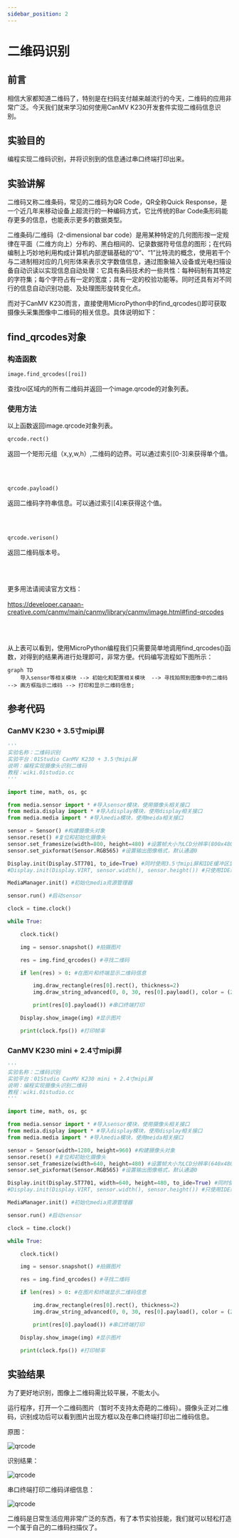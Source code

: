 ```yaml
---
sidebar_position: 2
---
```


# 二维码识别

## 前言
相信大家都知道二维码了，特别是在扫码支付越来越流行的今天，二维码的应用非常广泛。今天我们就来学习如何使用CanMV K230开发套件实现二维码信息识别。

## 实验目的
编程实现二维码识别，并将识别到的信息通过串口终端打印出来。

## 实验讲解

二维码又称二维条码，常见的二维码为QR Code，QR全称Quick Response，是一个近几年来移动设备上超流行的一种编码方式，它比传统的Bar Code条形码能存更多的信息，也能表示更多的数据类型。

二维条码/二维码（2-dimensional bar code）是用某种特定的几何图形按一定规律在平面（二维方向上）分布的、黑白相间的、记录数据符号信息的图形；在代码编制上巧妙地利用构成计算机内部逻辑基础的“0”、“1”比特流的概念，使用若干个与二进制相对应的几何形体来表示文字数值信息，通过图象输入设备或光电扫描设备自动识读以实现信息自动处理：它具有条码技术的一些共性：每种码制有其特定的字符集；每个字符占有一定的宽度；具有一定的校验功能等。同时还具有对不同行的信息自动识别功能、及处理图形旋转变化点。

而对于CanMV K230而言，直接使用MicroPython中的find_qrcodes()即可获取摄像头采集图像中二维码的相关信息。具体说明如下：

## find_qrcodes对象

### 构造函数
```python
image.find_qrcodes([roi])
```
查找roi区域内的所有二维码并返回一个image.qrcode的对象列表。

### 使用方法

以上函数返回image.qrcode对象列表。

```python
qrcode.rect()
```
返回一个矩形元组（x,y,w,h）,二维码的边界。可以通过索引[0-3]来获得单个值。

<br></br>

```python
qrcode.payload()
```
返回二维码字符串信息。可以通过索引[4]来获得这个值。

<br></br>

```python
qrcode.verison()
```
返回二维码版本号。

<br></br>

更多用法请阅读官方文档：<br></br>
https://developer.canaan-creative.com/canmv/main/canmv/library/canmv/image.html#find-qrcodes

<br></br>

从上表可以看到，使用MicroPython编程我们只需要简单地调用find_qrcodes()函数，对得到的结果再进行处理即可，非常方便。代码编写流程如下图所示：

```mermaid
graph TD
    导入sensor等相关模块 --> 初始化和配置相关模块  --> 寻找拍照到图像中的二维码 --> 画方框指示二维码 --> 打印和显示二维码信息;
```

## 参考代码

### CanMV K230 + 3.5寸mipi屏

```python
'''
实验名称：二维码识别
实验平台：01Studio CanMV K230 + 3.5寸mipi屏
说明：编程实现摄像头识别二维码
教程：wiki.01studio.cc
'''

import time, math, os, gc

from media.sensor import * #导入sensor模块，使用摄像头相关接口
from media.display import * #导入display模块，使用display相关接口
from media.media import * #导入media模块，使用meida相关接口

sensor = Sensor() #构建摄像头对象
sensor.reset() #复位和初始化摄像头
sensor.set_framesize(width=800, height=480) #设置帧大小为LCD分辨率(800x480)，默认通道0
sensor.set_pixformat(Sensor.RGB565) #设置输出图像格式，默认通道0

Display.init(Display.ST7701, to_ide=True) #同时使用3.5寸mipi屏和IDE缓冲区显示图像，800x480分辨率
#Display.init(Display.VIRT, sensor.width(), sensor.height()) #只使用IDE缓冲区显示图像

MediaManager.init() #初始化media资源管理器

sensor.run() #启动sensor

clock = time.clock()

while True:

    clock.tick()

    img = sensor.snapshot() #拍摄图片

    res = img.find_qrcodes() #寻找二维码

    if len(res) > 0: #在图片和终端显示二维码信息

        img.draw_rectangle(res[0].rect(), thickness=2)
        img.draw_string_advanced(0, 0, 30, res[0].payload(), color = (255, 255, 255))

        print(res[0].payload()) #串口终端打印

    Display.show_image(img) #显示图片

    print(clock.fps()) #打印帧率

```


### CanMV K230 mini + 2.4寸mipi屏

```python
'''
实验名称：二维码识别
实验平台：01Studio CanMV K230 mini + 2.4寸mipi屏
说明：编程实现摄像头识别二维码
教程：wiki.01studio.cc
'''

import time, math, os, gc

from media.sensor import * #导入sensor模块，使用摄像头相关接口
from media.display import * #导入display模块，使用display相关接口
from media.media import * #导入media模块，使用meida相关接口

sensor = Sensor(width=1280, height=960) #构建摄像头对象
sensor.reset() #复位和初始化摄像头
sensor.set_framesize(width=640, height=480) #设置帧大小为LCD分辨率(640x480)，默认通道0
sensor.set_pixformat(Sensor.RGB565) #设置输出图像格式，默认通道0

Display.init(Display.ST7701, width=640, height=480, to_ide=True) #同时使用mipi屏和IDE缓冲区显示图像
#Display.init(Display.VIRT, sensor.width(), sensor.height()) #只使用IDE缓冲区显示图像

MediaManager.init() #初始化media资源管理器

sensor.run() #启动sensor

clock = time.clock()

while True:

    clock.tick()

    img = sensor.snapshot() #拍摄图片

    res = img.find_qrcodes() #寻找二维码

    if len(res) > 0: #在图片和终端显示二维码信息

        img.draw_rectangle(res[0].rect(), thickness=2)
        img.draw_string_advanced(0, 0, 30, res[0].payload(), color = (255, 255, 255))

        print(res[0].payload()) #串口终端打印

    Display.show_image(img) #显示图片

    print(clock.fps()) #打印帧率

```

## 实验结果

为了更好地识别，图像上二维码需比较平展，不能太小。

运行程序，打开一个二维码图片（暂时不支持太奇葩的二维码）。摄像头正对二维码，识别成功后可以看到图片出现方框以及在串口终端打印出二维码信息。

原图：

![qrcode](./img/qrcode/qrcode1.jpg)

识别结果：

![qrcode](./img/qrcode/qrcode2.png)

串口终端打印二维码详细信息：

![qrcode](./img/qrcode/qrcode3.png)

二维码是日常生活应用非常广泛的东西，有了本节实验技能，我们就可以轻松打造一个属于自己的二维码扫描仪了。